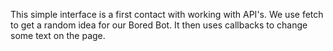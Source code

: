 This simple interface is a first contact with working with API's. We use fetch to get a random idea for our Bored Bot.
It then uses callbacks to change some text on the page.
